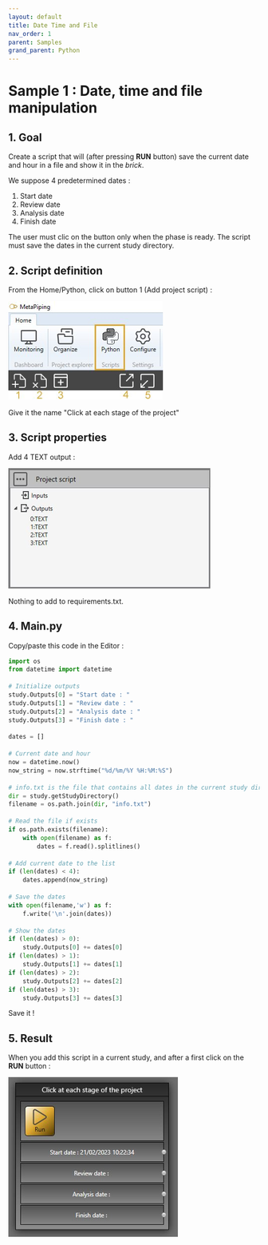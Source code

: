 ```yaml
---
layout: default
title: Date Time and File
nav_order: 1
parent: Samples
grand_parent: Python
---
```


# Sample 1 : Date, time and file manipulation

## 1. Goal

Create a script that will (after pressing **RUN** button) save the current date and hour in a file and show it in the *brick*.

We suppose 4 predetermined dates : 

1. Start date
2. Review date
3. Analysis date
4. Finish date

The user must clic on the button only when the phase is ready.
The script must save the dates in the current study directory.

## 2. Script definition

From the Home/Python, click on button 1 (Add project script) :

![Image](../../Images/PythonMenu.jpg)

Give it the name "Click at each stage of the project"

## 3. Script properties

Add 4 TEXT output :

![Image](../../Images/PythonSample1_2.jpg)

Nothing to add to requirements.txt.

## 4. Main.py

Copy/paste this code in the Editor :

```python
import os
from datetime import datetime

# Initialize outputs
study.Outputs[0] = "Start date : "
study.Outputs[1] = "Review date : "
study.Outputs[2] = "Analysis date : "
study.Outputs[3] = "Finish date : "

dates = []

# Current date and hour
now = datetime.now()
now_string = now.strftime("%d/%m/%Y %H:%M:%S")

# info.txt is the file that contains all dates in the current study directory
dir = study.getStudyDirectory()
filename = os.path.join(dir, "info.txt")

# Read the file if exists
if os.path.exists(filename):
    with open(filename) as f:
        dates = f.read().splitlines()
    
# Add current date to the list
if (len(dates) < 4):
    dates.append(now_string)

# Save the dates
with open(filename,'w') as f:
	f.write('\n'.join(dates))

# Show the dates
if (len(dates) > 0):
    study.Outputs[0] += dates[0]
if (len(dates) > 1):
    study.Outputs[1] += dates[1]
if (len(dates) > 2):
    study.Outputs[2] += dates[2]
if (len(dates) > 3):
    study.Outputs[3] += dates[3]
```

Save it !
## 5. Result

When you add this script in a current study, and after a first click on the **RUN** button :

![Image](../../Images/PythonSample1_1.jpg)